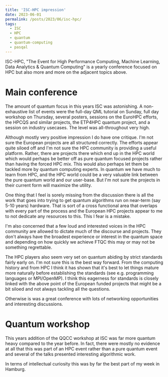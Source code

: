 ```yaml
---
title: 'ISC-HPC impression'
date: 2023-06-01
permalink: /posts/2023/06/isc-hpc/
tags:
  - ISC
  - HPC
  - quantum
  - quantum-computing
  - pasqal
---
```


ISC-HPC, "The Event for High Performance Computing, Machine Learning, Data Analytics & Quantum Computing" is a yearly conference focused on HPC but also more and more on the adjacent topics above.

Main conference
======
The amount of quantum focus in this years ISC was astonishing. A non-exhaustive list of events were the full-day QML tutorial on Sunday, full day workshop on Thursday, several posters, sessions on the EuroHPC efforts, the HPCQS and similar projects, the ETP4HPC quantum project, and a session on industry usecases. The level was all-throughout very high.

Although mostly very positive impression I do have one critique. I'm not sure the European projects are all structured correctly. The efforts appear quite siloed off and I'm not sure the HPC community is providing a useful platform. Rather, there are projects there which end up in the HPC world which would perhaps be better off as pure quantum focused projects rather than having the forced HPC mix. This would also perhaps let them be tackled more by quantum computing experts. In quantum we have much to learn from HPC, and the HPC world could be a very valuable link between the pure quantum world and our user-base. But I'm not sure the projects in their current form will maximize the utility.

One thing that I feel is sorely missing from the discussion there is all the work that goes into trying to get quantum algorithms run on near-term (say 5-10 years) hardware. That is sort of a cross functional area that overlaps with every part of the process and the European HPC projects appear to me to not dedicate any resources to this. This I fear is a mistake.

I'm also concerned that a few loud and interested voices in the HPC community are allowed to dictate much of the discourse and projects. They don't always have the broadest experience or interest in the quantum space and depending on how quickly we achieve FTQC this may or may not be something regrettable.

The HPC players also seem very set on quantum abiding by strict standards fairly early on. I'm not sure this is the best way forward. From the computing history and from HPC I think it has shown that it's best to let things mature more naturally before establishing the standards (see e.g. programming languages or MPI/OpenMP). I think this eagerness for standards is closely linked with the above point of the European funded projects that might be a bit siloed and not always tackling all the questions.

Otherwise is was a great conference with lots of networking opportunities and interesting discussions.


Quantum workshop
======
This years addition of the QQCC workshop at ISC was far more quantum heavy compared to the year before. In fact, there were mostly no evidence at all that this was part of an HPC event rather than a pure quantum event and several of the talks presented interesting algorithmic work.

In terms of intellectual curiosity this was by far the best part of my week in Hamburg.